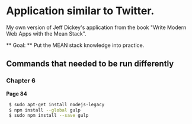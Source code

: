# Application similar to Twitter. 
My own version of Jeff Dickey's application from the book "Write Modern Web Apps with the Mean Stack".

** Goal: ** Put the MEAN stack knowledge into practice.

## Commands that needed to be run differently

### Chapter 6

**Page 84**

```sh
 $ sudo apt-get install nodejs-legacy
 $ npm install --global gulp
 $ sudo npm install --save gulp
```
